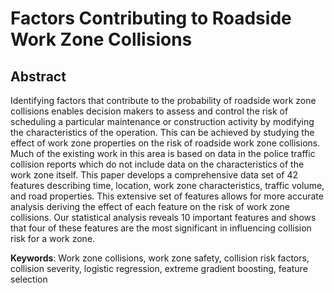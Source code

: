 # Factors Contributing to Roadside Work Zone Collisions
## Abstract
Identifying factors that contribute to the probability of roadside work zone collisions enables decision makers to assess and control the risk of scheduling a particular maintenance or construction activity by modifying the characteristics of the operation. This can be achieved by studying the effect of work zone properties on the risk  of roadside work zone collisions. Much of the existing work in this area is based on data in the police traffic collision reports which do not include data on the characteristics of the work zone itself. This paper develops a comprehensive data set of 42 features describing time, location, work zone characteristics, traffic volume, and road properties. This extensive set of features allows for more accurate analysis deriving the effect of each feature on the risk  of work zone collisions. Our statistical analysis reveals 10 important features and shows that four of these features are the most significant in influencing collision risk for a work zone.

**Keywords**: Work zone collisions, work zone safety, collision risk factors, collision severity, logistic regression, extreme gradient boosting, feature selection
